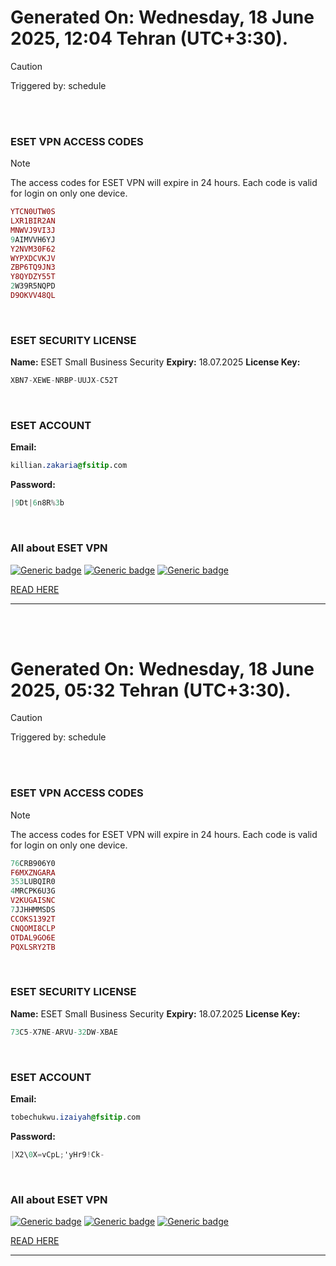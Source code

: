 # Generated On: Wednesday, 18 June 2025, 12:04 Tehran (UTC+3:30).

> [!CAUTION]
> Triggered by: schedule

<br><br>

### ESET VPN ACCESS CODES

> [!NOTE]
> The access codes for ESET VPN will expire in 24 hours.
> Each code is valid for login on only one device.

```ruby
YTCN0UTW0S
LXR1BIR2AN
MNWVJ9VI3J
9AIMVVH6YJ
Y2NVM30F62
WYPXDCVKJV
ZBP6TQ9JN3
Y8QYDZY55T
2W39R5NQPD
D9OKVV48QL
```

<br>

### ESET SECURITY LICENSE

**Name:** ESET Small Business Security
**Expiry:** 18.07.2025
**License Key:**

```POV-Ray SDL
XBN7-XEWE-NRBP-UUJX-C52T
```

<br>

### ESET ACCOUNT

**Email:**

```CSS
killian.zakaria@fsitip.com
```

**Password:**

```POV-Ray SDL
|9Dt|6n8R%3b
```

<br>

### All about ESET VPN


[![Generic badge](https://img.shields.io/badge/Download-Android-green.svg)](https://play.google.com/store/apps/details?id=com.eset.vpn)
[![Generic badge](https://img.shields.io/badge/Download-ios-white.svg)](https://apps.apple.com/us/app/eset-vpn/id6463002278)
[![Generic badge](https://img.shields.io/badge/Download-windows-blue.svg)](https://download.eset.com/com/eset/apps/home/vpn/windows/latest/eset_vpn_installer.exe)
  

[READ HERE](https://t.me/F_NiREvil/2113)

---

<br><br>

# Generated On: Wednesday, 18 June 2025, 05:32 Tehran (UTC+3:30).

> [!CAUTION]
> Triggered by: schedule

<br><br>

### ESET VPN ACCESS CODES

> [!NOTE]
> The access codes for ESET VPN will expire in 24 hours.
> Each code is valid for login on only one device.

```ruby
76CRB906Y0
F6MXZNGARA
353LUBQIR0
4MRCPK6U3G
V2KUGAISNC
7JJHHMMSDS
CCOKS1392T
CNQOMI8CLP
OTDAL9GO6E
PQXLSRY2TB
```

<br>

### ESET SECURITY LICENSE

**Name:** ESET Small Business Security
**Expiry:** 18.07.2025
**License Key:**

```POV-Ray SDL
73C5-X7NE-ARVU-32DW-XBAE
```

<br>

### ESET ACCOUNT

**Email:**

```CSS
tobechukwu.izaiyah@fsitip.com
```

**Password:**

```POV-Ray SDL
|X2\0X=vCpL;'yHr9!Ck-
```

<br>

### All about ESET VPN


[![Generic badge](https://img.shields.io/badge/Download-Android-green.svg)](https://play.google.com/store/apps/details?id=com.eset.vpn)
[![Generic badge](https://img.shields.io/badge/Download-ios-white.svg)](https://apps.apple.com/us/app/eset-vpn/id6463002278)
[![Generic badge](https://img.shields.io/badge/Download-windows-blue.svg)](https://download.eset.com/com/eset/apps/home/vpn/windows/latest/eset_vpn_installer.exe)
  

[READ HERE](https://t.me/F_NiREvil/2113)

---

<br><br>

